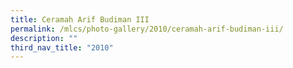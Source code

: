 ```yaml
---
title: Ceramah Arif Budiman III
permalink: /mlcs/photo-gallery/2010/ceramah-arif-budiman-iii/
description: ""
third_nav_title: "2010"
---
```

